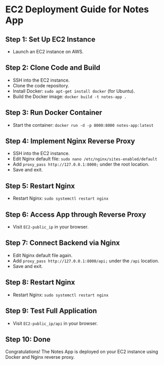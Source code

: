 # EC2 Deployment Guide for Notes App

## Step 1: Set Up EC2 Instance
- Launch an EC2 instance on AWS.

## Step 2: Clone Code and Build
- SSH into the EC2 instance.
- Clone the code repository.
- Install Docker: `sudo apt-get install docker` (for Ubuntu).
- Build the Docker image: `docker build -t notes-app .`

## Step 3: Run Docker Container
- Start the container: `docker run -d -p 8000:8000 notes-app:latest`

## Step 4: Implement Nginx Reverse Proxy
- SSH into the EC2 instance.
- Edit Nginx default file: `sudo nano /etc/nginx/sites-enabled/default`
- Add `proxy_pass http://127.0.0.1:8000;` under the root location.
- Save and exit.

## Step 5: Restart Nginx
- Restart Nginx: `sudo systemctl restart nginx`

## Step 6: Access App through Reverse Proxy
- Visit `EC2-public_ip` in your browser.

## Step 7: Connect Backend via Nginx
- Edit Nginx default file again.
- Add `proxy_pass http://127.0.0.1:8000/api;` under the `/api` location.
- Save and exit.

## Step 8: Restart Nginx
- Restart Nginx: `sudo systemctl restart nginx`

## Step 9: Test Full Application
- Visit `EC2-public_ip/api` in your browser.

## Step 10: Done
Congratulations! The Notes App is deployed on your EC2 instance using Docker and Nginx reverse proxy.